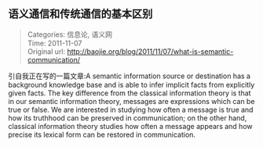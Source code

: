 语义通信和传统通信的基本区别
---
    
> Categories: 信息论, 语义网  
> Time: 2011-11-07  
> Original url: <http://baojie.org/blog/2011/11/07/what-is-semantic-communication/>
    
引自我正在写的一篇文章:A semantic information source or destination has a background knowledge base and is able to infer implicit facts from explicitly given facts. The key difference from the classical information theory is that in our semantic information theory, messages are expressions which can be true or false. We are interested in studying how often a message is true and how its truthhood can be preserved in communication; on the other hand, classical information theory studies how often a message appears and how precise its lexical form can be restored in communication.     
    